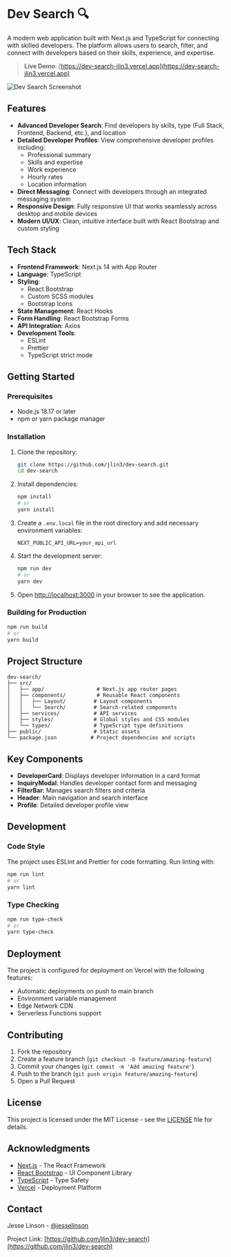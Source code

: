 # Dev Search 🔍

A modern web application built with Next.js and TypeScript for connecting with skilled developers. The platform allows users to search, filter, and connect with developers based on their skills, experience, and expertise.

> **Live Demo**: [https://dev-search-jlin3.vercel.app](https://dev-search-jlin3.vercel.app)

![Dev Search Screenshot](public/screenshot.png)

## Features

- **Advanced Developer Search**: Find developers by skills, type (Full Stack, Frontend, Backend, etc.), and location
- **Detailed Developer Profiles**: View comprehensive developer profiles including:
  - Professional summary
  - Skills and expertise
  - Work experience
  - Hourly rates
  - Location information
- **Direct Messaging**: Connect with developers through an integrated messaging system
- **Responsive Design**: Fully responsive UI that works seamlessly across desktop and mobile devices
- **Modern UI/UX**: Clean, intuitive interface built with React Bootstrap and custom styling

## Tech Stack

- **Frontend Framework**: Next.js 14 with App Router
- **Language**: TypeScript
- **Styling**: 
  - React Bootstrap
  - Custom SCSS modules
  - Bootstrap Icons
- **State Management**: React Hooks
- **Form Handling**: React Bootstrap Forms
- **API Integration**: Axios
- **Development Tools**:
  - ESLint
  - Prettier
  - TypeScript strict mode

## Getting Started

### Prerequisites

- Node.js 18.17 or later
- npm or yarn package manager

### Installation

1. Clone the repository:
   ```bash
   git clone https://github.com/jlin3/dev-search.git
   cd dev-search
   ```

2. Install dependencies:
   ```bash
   npm install
   # or
   yarn install
   ```

3. Create a `.env.local` file in the root directory and add necessary environment variables:
   ```env
   NEXT_PUBLIC_API_URL=your_api_url
   ```

4. Start the development server:
   ```bash
   npm run dev
   # or
   yarn dev
   ```

5. Open [http://localhost:3000](http://localhost:3000) in your browser to see the application.

### Building for Production

```bash
npm run build
# or
yarn build
```

## Project Structure

```
dev-search/
├── src/
│   ├── app/                 # Next.js app router pages
│   ├── components/          # Reusable React components
│   │   ├── Layout/         # Layout components
│   │   └── Search/         # Search-related components
│   ├── services/           # API services
│   ├── styles/             # Global styles and CSS modules
│   └── types/              # TypeScript type definitions
├── public/                 # Static assets
└── package.json           # Project dependencies and scripts
```

## Key Components

- **DeveloperCard**: Displays developer information in a card format
- **InquiryModal**: Handles developer contact form and messaging
- **FilterBar**: Manages search filters and criteria
- **Header**: Main navigation and search interface
- **Profile**: Detailed developer profile view

## Development

### Code Style

The project uses ESLint and Prettier for code formatting. Run linting with:

```bash
npm run lint
# or
yarn lint
```

### Type Checking

```bash
npm run type-check
# or
yarn type-check
```

## Deployment

The project is configured for deployment on Vercel with the following features:

- Automatic deployments on push to main branch
- Environment variable management
- Edge Network CDN
- Serverless Functions support

## Contributing

1. Fork the repository
2. Create a feature branch (`git checkout -b feature/amazing-feature`)
3. Commit your changes (`git commit -m 'Add amazing feature'`)
4. Push to the branch (`git push origin feature/amazing-feature`)
5. Open a Pull Request

## License

This project is licensed under the MIT License - see the [LICENSE](LICENSE) file for details.

## Acknowledgments

- [Next.js](https://nextjs.org/) - The React Framework
- [React Bootstrap](https://react-bootstrap.github.io/) - UI Component Library
- [TypeScript](https://www.typescriptlang.org/) - Type Safety
- [Vercel](https://vercel.com) - Deployment Platform

## Contact

Jesse Linson - [@jesselinson](https://twitter.com/jesselinson)

Project Link: [https://github.com/jlin3/dev-search](https://github.com/jlin3/dev-search) 